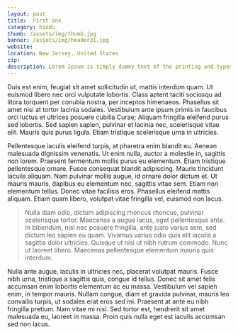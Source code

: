 ```yaml
---
layout: post
title: 	First one
category: hindu
thumb: /assets/img/thumb.jpg
banner: /assets/img/header31.jpg
website: 
location: New Jersey, United States
zip: 
description: Lorem Ipsum is simply dummy text of the printing and typesetting industry. Lorem Ipsum has been the industry's standard dummy text ever since the 1500s, when an unknown printer took a galley of type and scrambled it to make a type specimen book. It has survived not only five centuries, but also the leap into electronic typesetting, remaining essentially unchanged. It was popularised in the 1960s with the release of Letraset sheets containing Lorem Ipsum passages. 
---
```


Duis est enim, feugiat sit amet sollicitudin ut, mattis interdum quam. Ut euismod libero nec orci vulputate lobortis. Class aptent taciti sociosqu ad litora torquent per conubia nostra, per inceptos himenaeos. Phasellus sit amet nisi at tortor lacinia sodales. Vestibulum ante ipsum primis in faucibus orci luctus et ultrices posuere cubilia Curae; Aliquam fringilla eleifend purus sed lobortis. Sed sapien sapien, pulvinar et lacinia nec, scelerisque vitae elit. Mauris quis purus ligula. Etiam tristique scelerisque urna in ultricies. 

Pellentesque iaculis eleifend turpis, at pharetra enim blandit eu. Aenean malesuada dignissim venenatis. Ut enim nulla, auctor a molestie in, sagittis non lorem. Praesent fermentum mollis purus eu elementum. Etiam tristique pellentesque ornare. Fusce consequat blandit adipiscing. Mauris tincidunt iaculis aliquam. Nam pulvinar mollis augue, id ornare dolor dictum et. Ut mauris mauris, dapibus eu elementum nec, sagittis vitae sem. Etiam non elementum tellus. Donec vitae facilisis eros. Phasellus eleifend mattis aliquam. Etiam quam libero, volutpat vitae fringilla vel, euismod non lacus. 

> Nulla diam odio, dictum adipiscing rhoncus rhoncus, pulvinar scelerisque tortor. Maecenas a augue lacus, eget pellentesque ante. In bibendum, nisl nec posuere fringilla, ante justo varius sem, sed dictum leo sapien eu quam. Vivamus varius odio quis elit iaculis a sagittis dolor ultricies. Quisque ut nisi ut nibh rutrum commodo. Nunc ut laoreet libero. Maecenas pellentesque elementum mauris quis interdum.

Nulla ante augue, iaculis in ultricies nec, placerat volutpat mauris. Fusce nibh urna, tristique a sagittis quis, congue id tellus. Donec sit amet felis accumsan enim lobortis elementum ac eu massa. Vestibulum vel sapien enim, in tempor mauris. Nullam congue, diam et gravida pulvinar, mauris leo convallis turpis, ut sodales erat eros sed mi. Praesent at ante eu nibh fringilla pretium. Nam vitae mi nisi. Sed tortor est, hendrerit sit amet malesuada eu, laoreet in massa. Proin quis nulla eget est iaculis accumsan sed non lacus.